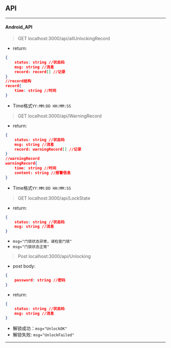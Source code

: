 ## API
---
#### Android_API
> GET localhost:3000/api/allUnlockingRecord

- return:
```json
{
    status: string //状态码
    msg: string //消息
    record: record[] //记录
}
//record结构
record{
    time: string //时间
}
```
* Time格式`YY:MM:DD HH:MM:SS`

> GET localhost:3000/api/WarningRecord

- return:
```json
{
    status: string //状态码
    msg: string //消息
    record: warningRecord[] //记录
}
//warningRecord
warningRecord{
    time: string //时间
    content: string //报警信息
}
```
* Time格式`YY:MM:DD HH:MM:SS`

> GET localhost:3000/api/LockState

- return:
```json
{
    status: string //状态码
    msg: string //消息
}
```
* `msg="门锁状态异常，请检查门锁"`
* `msg="门锁状态正常"`

> Post localhost:3000/api/Unlocking

- post body:
```json
{
    password: string //密码
}
```

- return:
```json
{
    status: string //状态码
    msg: string //消息
}
```

* 解锁成功：`msg="UnlockOK"`
* 解锁失败: `msg="UnlockFailed"`

---
